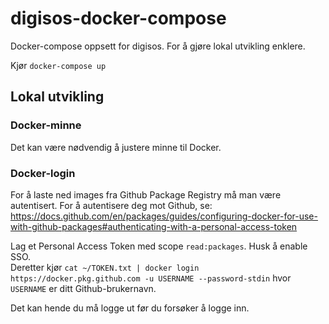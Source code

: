 # digisos-docker-compose
Docker-compose oppsett for digisos. For å gjøre lokal utvikling enklere.

Kjør `docker-compose up`

## Lokal utvikling
### Docker-minne
Det kan være nødvendig å justere minne til Docker.

### Docker-login
For å laste ned images fra Github Package Registry må man være autentisert. For å autentisere deg mot Github, se:\
https://docs.github.com/en/packages/guides/configuring-docker-for-use-with-github-packages#authenticating-with-a-personal-access-token

Lag et Personal Access Token med scope `read:packages`. Husk å enable SSO.\
Deretter kjør `cat ~/TOKEN.txt | docker login https://docker.pkg.github.com -u USERNAME --password-stdin` hvor `USERNAME` er ditt Github-brukernavn.

Det kan hende du må logge ut før du forsøker å logge inn.